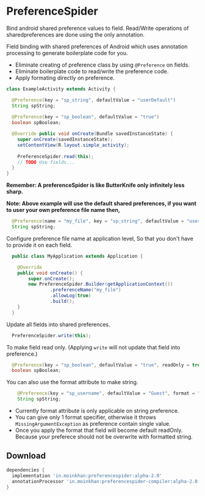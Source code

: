 # PreferenceSpider
Bind android shared preference values to field.
Read/Write operations of sharedpreferences are done using the only annotation.

Field binding with shared preferences of Android which uses annotation processing to generate boilerplate
code for you.

 * Eliminate creating of preference class by using `@Preference` on fields.
 * Eliminate boilerplate code to read/write the preference code.
 * Apply formating directly on preference.

```java
class ExampleActivity extends Activity {

  @Preference(key = "sp_string", defaultValue = "userDefault")
  String spString;
  
  @Preference(key = "sp_boolean", defaultValue = "true")
  boolean spBoolean;

  @Override public void onCreate(Bundle savedInstanceState) {
    super.onCreate(savedInstanceState);
    setContentView(R.layout.simple_activity);
    
    PreferenceSpider.read(this);
    // TODO Use fields...
  }
}
```

__Remember: A preferenceSpider is like ButterKnife only infinitely less sharp.__

__Note: Above example will use the default shared preferences, if you want to user your own preference file name then,__

```java
  @Preference(name = "my_file", key = "sp_string", defaultValue = "userDefault")
  String spString;
```

Configure preference file name at application level, So that you don't have to provide it on each field.
```java
  public class MyApplication extends Application {

    @Override
    public void onCreate() {
        super.onCreate();
        new PreferenceSpider.Builder(getApplicationContext())
                .preferenceName("my_file")
                .allowLog(true)
                .build();
    }
  }
```


Update all fields into shared preferences.
```java
  PreferenceSpider.write(this);
```

To make field read only. (Applying `write` will not update that field into preference.)
```java
  @Preference(key = "sp_boolean", defaultValue = "true", readOnly = true)
  boolean spBoolean;
```

You can also use the format attribute to make string.
```java
    @Preference(key = "sp_username", defaultValue = "Guest", format = "Welcome: %s")
    String spString;
```
  - Currently format attribute is only applicable on string preference.
  - You can give only 1 format specifier, otherwise it throws `MissingArgumentException` as preference contain single value.
  - Once you apply the format that field will become default readOnly. Because your preferece should not be overwrite with formatted string.


Download
--------

```groovy
dependencies {
  implementation 'in.moinkhan:preferencespider:alpha-2.0'
  annotationProcessor 'in.moinkhan:preferencespider-compiler:alpha-2.0'
}
```


